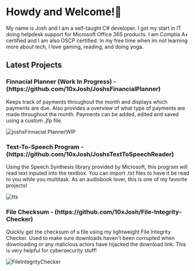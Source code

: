 <h1>Howdy and Welcome!👋</h1>

My name is Josh and I am a self-taught C# developer. I got my start in IT doing helpdesk support for Microsoft Office 365 products. I am Comptia A+ certified and I am also OSCP certified. In my free time when im not learning more about tech, I love gaming, reading, and doing yoga.

<h2>Latest Projects</h2>
<h3>Finnacial Planner (Work In Progress) - (https://github.com/10xJosh/JoshsFinancialPlanner) </h3>
Keeps track of payments throughout the month and displays which payments are due. Also provides a overview of what type of payments are made throughout the month. Payments can be added, edited and saved using a custom .jfp file.

![joshsFinnacial PlannerWIP](https://user-images.githubusercontent.com/55113224/214427536-831592e7-b5c1-490f-8dca-6e4e533b12b0.gif)


<h3>Text-To-Speech Program - (https://github.com/10xJosh/JoshsTextToSpeechReader) </h3>
Using the Speech.Synthesis library provided by Microsoft, this program will read text inputed into the textbox. You can import .txt files to have it be read to you while you multitask. As an audiobook lover, this is one of my favorite projects!

![tts](https://user-images.githubusercontent.com/55113224/212590837-774d831c-58d4-41d1-873f-6edbe37c4f27.gif)

<h3>File Checksum - (https://github.com/10xJosh/File-Integrity-Checker) </h3>
Quickly get the checksum of a file using my lightweight File Integrity Checker. Used to make sure downloads haven't been corrupted when downloading or any malicious actors have hijacked the download link. This is very helpful for cybersecurity stuff!

![FileIntegrityChecker](https://user-images.githubusercontent.com/55113224/212591153-11c8761c-9623-4c7d-a743-d6583642f6af.gif)



<!--
**10xJosh/10xJosh** is a ✨ _special_ ✨ repository because its `README.md` (this file) appears on your GitHub profile.

Here are some ideas to get you started:

- 🔭 I’m currently working on ...
- 🌱 I’m currently learning ...
- 👯 I’m looking to collaborate on ...
- 🤔 I’m looking for help with ...
- 💬 Ask me about ...
- 📫 How to reach me: ...
- 😄 Pronouns: ...
- ⚡ Fun fact: ...
-->
